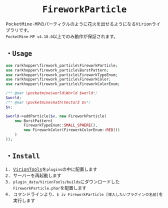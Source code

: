 
<samp>
<div align="center">

# FireworkParticle

</div>

PocketMine-MPのパーティクルのように花火を出せるようになるVirionライブラリです。<br>
`PocketMine-MP v4.10.0`以上でのみ動作が保証されます。



## ・Usage
```php 
use rarkhopper\firework_particle\FireworkParticle;
use rarkhopper\firework_particle\BurstPattern;
use rarkhopper\firework_particle\FireworkTypeEnum;
use rarkhopper\firework_particle\FireworkColor;
use rarkhopper\firework_particle\FireworkColorEnum;

/** @var \pocketmine\world\World $world*/
$world;
/** @var \pocketmine\math\Vector3 $v*/
$v;

$world->addParticle($v, new FireworkParticle(
	new BurstPattern(
		FireworkTypeEnum::SMALL_SPHERE(),
		new FireworkColor(FireworkColorEnum::RED())
	)
));

```


## ・Install
1. [VirionTools](https://github.com/ifera-mc/VirionTools)を`plugins`の中に配置します
2. サーバーを再起動します
3. `plugin_data/VirionTools/builds`にダウンロードした`FireworkParticle.phar`を配置します
4. コマンドラインより、`$ iv FireworkParticle [導入したいプラグインの名前]`を実行します <br>
   <br>
</samp>



